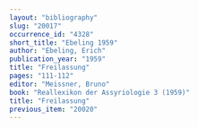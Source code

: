 ```yaml
---
layout: "bibliography"
slug: "20017"
occurrence_id: "4328"
short_title: "Ebeling 1959"
author: "Ebeling, Erich"
publication_year: "1959"
title: "Freilassung"
pages: "111-112"
editor: "Meissner, Bruno"
book: "Reallexikon der Assyriologie 3 (1959)"
title: "Freilassung"
previous_item: "20020"
---
```

